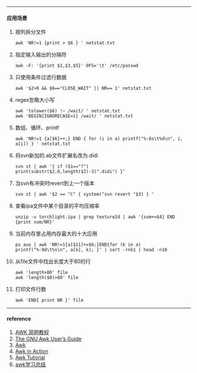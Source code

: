 

---
#### 应用场景

1. 按列拆分文件

    ```shell
    awk 'NR!=1 {print > $6 } ' netstat.txt 
    ```

1. 指定输入输出的分隔符

    ```shell
    awk -F: '{print $1,$3,$5}' OFS='\t' /etc/passwd
    ```

1. 只使用条件过滤行数据

    ```shell
    awk '$2>0 && $6=="CLOSE_WAIT" || NR== 1' netstat.txt 
    ```

1. regex忽略大小写

    ```shell
    awk 'tolower($6) !~ /wait/ ' netstat.txt
    awk 'BEGIN{IGNORECASE=1} /wait/ ' netstat.txt
    ```

1. 数组、循环、printf

    ```shell
    awk 'NR!=1 {a[$6]++;} END { for (i in a) printf("%-8s\t%d\n", i, a[i]) } ' netstat.txt
    ```

1. 将svn新加的.ab文件扩展名改为.didi
    ​     

    ```shell
    svn st | awk '{ if ($1=="?") print(substr($2,0,length($2)-3)".didi") }’ 
    ```

1. 当svn有冲突时revert到上一个版本

    ```shell
    svn st | awk '$2 == "C" { system("svn revert "$3) } '
    ```

1. 查看ipa文件中某个目录的平均压缩率

    ```shell
    unzip -v torchlight.ipa | grep texture2d | awk '{sum+=$4} END {print sum/NR}'
    ```

1. 当前内存里占用内存最大的十大应用

    ```shell
    ps aux | awk 'NR!=1{a[$11]+=$6;}END{for (k in a) printf("%-9d\t%s\n", a[k], k); }' | sort -rnk1 | head -n10
    ```

1. 从file文件中找出长度大于80的行

    ```shell
    awk 'length>80' file
    awk 'length($0)>80' file
    ```

1. 打印文件行数

     ```shell
     awk 'END{ print NR }' file
     ```

---
#### reference

1. [AWK 简明教程](https://coolshell.cn/articles/9070.html)
2. [The GNU Awk User’s Guide](https://www.gnu.org/software/gawk/manual/gawk.html)
3. [Awk](http://www.grymoire.com/Unix/Awk.html)
4. [Awk in Action](https://www.gitbook.com/book/saubcy/awk-in-action/details)
5. [Awk Tutorial](https://www.gitbook.com/book/qiansen/awk-tutorial/details)
6. [awk学习总结](https://www.gitbook.com/book/tiramisutes/awk/details)
